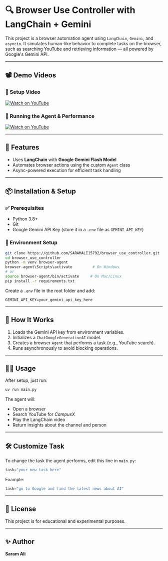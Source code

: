 # 🔍 Browser Use Controller with LangChain + Gemini

This project is a browser automation agent using `LangChain`, `Gemini`, and `asyncio`. It simulates human-like behavior to complete tasks on the browser, such as searching YouTube and retrieving information — all powered by Google's Gemini API.

---

## 📽️ Demo Videos

### 📌 Setup Video  
[![Watch on YouTube](https://img.youtube.com/vi/P08Ho_osy8g/0.jpg)](https://youtu.be/P08Ho_osy8g)

### 📌 Running the Agent & Performance  
[![Watch on YouTube](https://img.youtube.com/vi/N78LQqna5ZE/0.jpg)](https://youtu.be/N78LQqna5ZE)

---

## 🚀 Features

- Uses **LangChain** with **Google Gemini Flash Model**
- Automates browser actions using the custom `Agent` class
- Async-powered execution for efficient task handling

---

## 📦 Installation & Setup

### ✅ Prerequisites

- Python 3.8+
- Git
- Google Gemini API Key (store it in a `.env` file as `GEMINI_API_KEY`)

### 🔧 Environment Setup

```bash
git clone https://github.com/SARAMALI15792/browser_use_controller.git
cd browser_use_controller
python -m venv browser-agent
browser-agent\Scripts\activate         # On Windows
# or
source browser-agent/bin/activate     # On Mac/Linux
pip install -r requirements.txt
```

Create a `.env` file in the root folder and add:

```env
GEMINI_API_KEY=your_gemini_api_key_here
```

---

## 🧠 How It Works

1. Loads the Gemini API key from environment variables.
2. Initializes a `ChatGoogleGenerativeAI` model.
3. Creates a browser `Agent` that performs a task (e.g., YouTube search).
4. Runs asynchronously to avoid blocking operations.

---

## 🏃‍♂️ Usage

After setup, just run:

```bash
uv run main.py
```

The agent will:
- Open a browser
- Search YouTube for *CampusX*
- Play the LangChain video
- Return insights about the channel and person

---

## 🛠️ Customize Task

To change the task the agent performs, edit this line in `main.py`:

```python
task="your new task here"
```

Example:
```python
task="go to Google and find the latest news about AI"
```

---

## 📄 License

This project is for educational and experimental purposes.

---

## ✨ Author

**Saram Ali**
